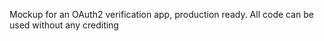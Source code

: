 Mockup for an OAuth2 verification app, production ready. All code can be used without any crediting
